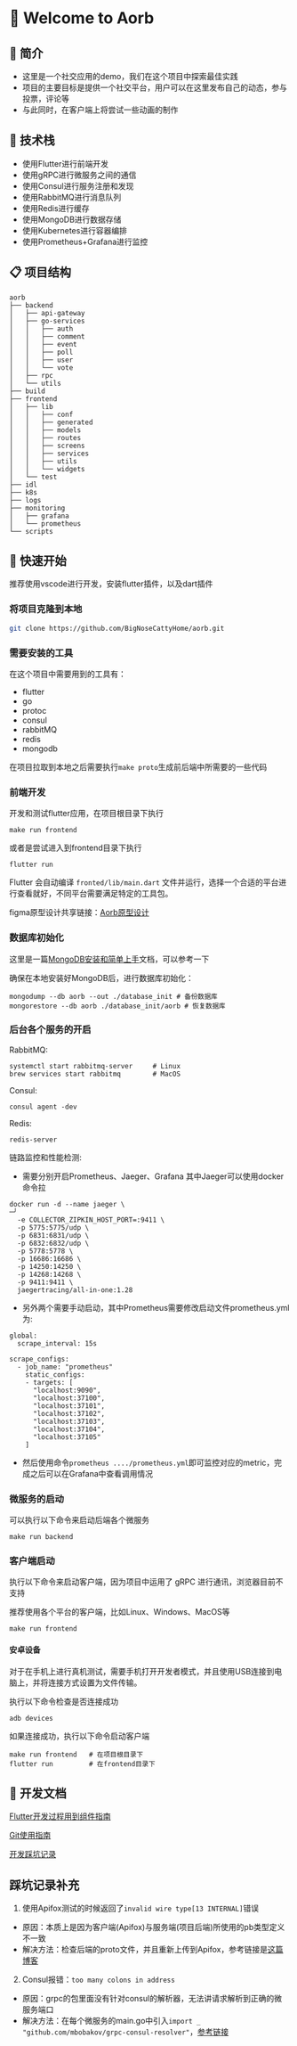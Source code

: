 # 👐 Welcome to Aorb

## 💖 简介

- 这里是一个社交应用的demo，我们在这个项目中探索最佳实践
- 项目的主要目标是提供一个社交平台，用户可以在这里发布自己的动态，参与投票，评论等
- 与此同时，在客户端上将尝试一些动画的制作

## 🔨 技术栈

- 使用Flutter进行前端开发
- 使用gRPC进行微服务之间的通信
- 使用Consul进行服务注册和发现
- 使用RabbitMQ进行消息队列
- 使用Redis进行缓存
- 使用MongoDB进行数据存储
- 使用Kubernetes进行容器编排
- 使用Prometheus+Grafana进行监控

## 📋 项目结构
```
aorb
├── backend
│   ├── api-gateway
│   ├── go-services
│   │   ├── auth
│   │   ├── comment
│   │   ├── event
│   │   ├── poll
│   │   ├── user
│   │   └── vote
│   ├── rpc
│   └── utils
├── build
├── frontend
│   ├── lib
│   │   ├── conf
│   │   ├── generated
│   │   ├── models
│   │   ├── routes
│   │   ├── screens
│   │   ├── services
│   │   ├── utils
│   │   └── widgets
│   └── test
├── idl
├── k8s
├── logs
├── monitoring
│   ├── grafana
│   └── prometheus
└── scripts
```


## 🚀 快速开始

推荐使用vscode进行开发，安装flutter插件，以及dart插件

### 将项目克隆到本地

```bash
git clone https://github.com/BigNoseCattyHome/aorb.git
```

### 需要安装的工具

在这个项目中需要用到的工具有：

- flutter
- go
- protoc
- consul
- rabbitMQ
- redis
- mongodb



在项目拉取到本地之后需要执行`make proto`生成前后端中所需要的一些代码

### 前端开发 

开发和测试flutter应用，在项目根目录下执行

```shell
make run frontend
```

或者是尝试进入到frontend目录下执行

```shell
flutter run
```

Flutter 会自动编译 `fronted/lib/main.dart` 文件并运行，选择一个合适的平台进行查看就好，不同平台需要满足特定的工具包。


figma原型设计共享链接：[Aorb原型设计](https://www.figma.com/design/roDqwgrlbQo29vpSqeCVFw/Aorb?node-id=0-1&t=SOBamnPsEXegjKDF-1)

### 数据库初始化

这里是一篇[MongoDB安装和简单上手](https://obyi4vacom.feishu.cn/file/DTTWb1DMjoGynkxmgOBc0qgInWd)文档，可以参考一下

确保在本地安装好MongoDB后，进行数据库初始化：

```shell
mongodump --db aorb --out ./database_init # 备份数据库
mongorestore --db aorb ./database_init/aorb # 恢复数据库
```

### 后台各个服务的开启

RabbitMQ:
```shell
systemctl start rabbitmq-server     # Linux
brew services start rabbitmq        # MacOS
```

Consul:
```shell
consul agent -dev
```

Redis:
```shell
redis-server
```

链路监控和性能检测:
- 需要分别开启Prometheus、Jaeger、Grafana
其中Jaeger可以使用docker命令拉
```shell
docker run -d --name jaeger \                                                                                                                                               ─╯
  -e COLLECTOR_ZIPKIN_HOST_PORT=:9411 \
  -p 5775:5775/udp \
  -p 6831:6831/udp \
  -p 6832:6832/udp \
  -p 5778:5778 \
  -p 16686:16686 \
  -p 14250:14250 \
  -p 14268:14268 \
  -p 9411:9411 \
  jaegertracing/all-in-one:1.28
```
- 另外两个需要手动启动，其中Prometheus需要修改启动文件prometheus.yml为:
```shell
global:
  scrape_interval: 15s

scrape_configs:
  - job_name: "prometheus"
    static_configs:
    - targets: [
      "localhost:9090",
      "localhost:37100",
      "localhost:37101",
      "localhost:37102",
      "localhost:37103",
      "localhost:37104",
      "localhost:37105"
    ]
```
- 然后使用命令```prometheus ..../prometheus.yml```即可监控对应的metric，完成之后可以在Grafana中查看调用情况

### 微服务的启动

可以执行以下命令来启动后端各个微服务

```shell
make run backend
```

### 客户端启动

执行以下命令来启动客户端，因为项目中运用了 gRPC 进行通讯，浏览器目前不支持

推荐使用各个平台的客户端，比如Linux、Windows、MacOS等

```shell
make run frontend
```

#### 安卓设备

对于在手机上进行真机测试，需要手机打开开发者模式，并且使用USB连接到电脑上，并将连接方式设置为文件传输。

执行以下命令检查是否连接成功

```shell
adb devices
```

如果连接成功，执行以下命令启动客户端

```shell
make run frontend   # 在项目根目录下
flutter run         # 在frontend目录下
```

## 📝 开发文档

[Flutter开发过程用到组件指南](https://obyi4vacom.feishu.cn/file/E9vdbu0RBocg4yxfV0NcS1kHnwe)

[Git使用指南](http://sirius1y.top/posts/notes/dev/%E6%8C%87%E5%8D%97%E5%9B%A2%E9%98%9Fgit%E5%8D%8F%E4%BD%9C/)

[开发踩坑记录](http://sirius1y.top/posts/notes/dev/dev-aorb-grpc/)

## 踩坑记录补充

1. 使用Apifox测试的时候返回了```invalid wire type[13 INTERNAL]```错误
- 原因：本质上是因为客户端(Apifox)与服务端(项目后端)所使用的pb类型定义不一致
- 解决方法：检查后端的proto文件，并且重新上传到Apifox，参考链接是[这篇博客](https://loesspie.com/2021/09/14/grpc-did-not-read-entire-message/)
2. Consul报错：```too many colons in address```
- 原因：grpc的包里面没有针对consul的解析器，无法讲请求解析到正确的微服务端口
- 解决方法：在每个微服务的main.go中引入```import _ "github.com/mbobakov/grpc-consul-resolver"```，[参考链接](https://blog.csdn.net/dorlolo/article/details/123416857)

